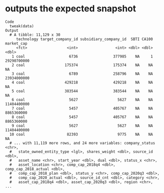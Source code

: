 # outputs the expected snapshot

    Code
      tweak(data)
    Output
      # A tibble: 11,129 x 30
         technology target_company_id subsidiary_company_id  SBTI CA100  market_cap
         <fct>                  <int>                 <int> <dbl> <dbl>       <dbl>
       1 coal                    6736                377985    NA     1 29290700000
       2 coal                  175374                175374    NA    NA          NA
       3 coal                    6789                258796    NA    NA 23934000000
       4 coal                  429218                429218    NA    NA          NA
       5 coal                  383544                383544    NA    NA          NA
       6 coal                    5627                  5627    NA    NA 11404400000
       7 coal                    5457                405767    NA    NA  8865360000
       8 coal                    5457                405767    NA    NA  8865360000
       9 coal                    5627                  5627    NA    NA 11404400000
      10 coal                   82393                  9775    NA    NA          NA
      # ... with 11,119 more rows, and 24 more variables: company_status <chr>,
      #   state_owned_entity_type <lgl>, shares_weight <dbl>, source_id <dbl>,
      #   asset_name <chr>, start_year <dbl>, dual <dbl>, status_x <chr>,
      #   asset_location <chr>, comp_cap_2018q4 <dbl>, comp_cap_2018_actual <dbl>,
      #   comp_cap_2018_plan <dbl>, status_y <chr>, comp_cap_2020q3 <dbl>,
      #   comp_cap_2020_actual <dbl>, source_id_cnt <dbl>, category <chr>,
      #   asset_cap_2018q4 <dbl>, asset_cap_2020q3 <dbl>, region <chr>, ...

